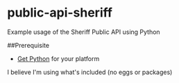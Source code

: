 # public-api-sheriff
Example usage of the Sheriff Public API using Python

##Prerequisite
  - [Get Python](https://www.python.org/) for your platform

I believe I'm using what's included (no eggs or packages)